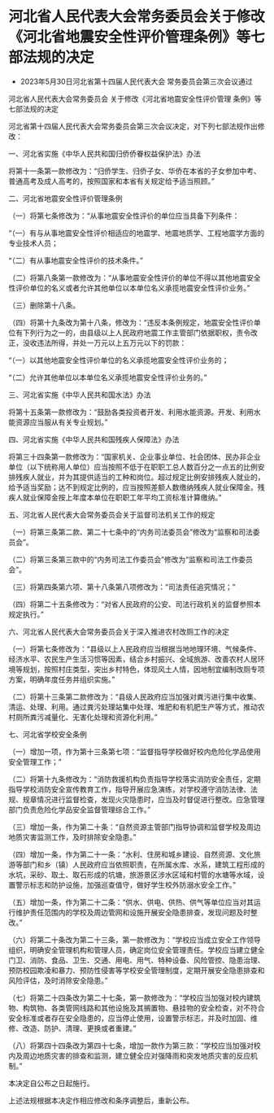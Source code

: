 # 河北省人民代表大会常务委员会关于修改《河北省地震安全性评价管理条例》等七部法规的决定

- 2023年5月30日河北省第十四届人民代表大会
  常务委员会第三次会议通过

<!-- INFO END -->

河北省人民代表大会常务委员会 关于修改《河北省地震安全性评价管理 条例》等七部法规的决定

河北省第十四届人民代表大会常务委员会第三次会议决定，对下列七部法规作出修改：

一、河北省实施《中华人民共和国归侨侨眷权益保护法》办法

将第十一条第一款修改为：“归侨学生、归侨子女、华侨在本省的子女参加中考、普通高考及成人高考的，按照国家和本省有关规定给予适当照顾。”

二、河北省地震安全性评价管理条例

（一）将第七条修改为：“从事地震安全性评价的单位应当具备下列条件：

“（一）有与从事地震安全性评价相适应的地震学、地震地质学、工程地震学方面的专业技术人员；

“（二）有从事地震安全性评价的技术条件。”

（二）将第八条第一款修改为：“从事地震安全性评价的单位不得以其他地震安全性评价单位的名义或者允许其他单位以本单位名义承揽地震安全性评价业务。”

（三）删除第十八条。

（四）将第十九条改为第十八条，修改为：“违反本条例规定，地震安全性评价单位有下列行为之一的，由县级以上人民政府地震工作主管部门依据职权，责令改正，没收违法所得，并处一万元以上五万元以下的罚款：

“（一）以其他地震安全性评价单位的名义承揽地震安全性评价业务的；

“（二）允许其他单位以本单位名义承揽地震安全性评价业务的。”

三、河北省实施《中华人民共和国水法》办法

将第十五条第一款修改为：“鼓励各类投资者开发、利用水能资源。开发、利用水能资源应当服从有关专业规划。”

四、河北省实施《中华人民共和国残疾人保障法》办法

将第三十四条第一款修改为：“国家机关、企业事业单位、社会团体、民办非企业单位（以下统称用人单位）应当按照不低于在职职工总人数百分之一点五的比例安排残疾人就业，并为其提供适当的工种和岗位。超过规定比例安排残疾人就业的，给予适当奖励；达不到规定比例的，应当按照差额人数缴纳残疾人就业保障金。残疾人就业保障金按上年度本单位在职职工年平均工资标准计算缴纳。”

五、河北省人民代表大会常务委员会关于监督司法机关工作的规定

（一）将第三条第二款、第二十七条中的“内务司法委员会”修改为“监察和司法委员会”。

（二）将第三条第三款中的“内务司法工作委员会”修改为“监察和司法工作委员会”。

（三）将第四条第六项、第十八条第八项修改为：“司法责任追究情况；”

（四）将第二十五条修改为：“对省人民政府的公安、司法行政机关的监督参照本规定执行。”

六、河北省人民代表大会常务委员会关于深入推进农村改厕工作的决定

（一）将第七条修改为：“县级以上人民政府应当根据当地地理环境、气候条件、经济水平、农民生产生活习惯等因素，结合乡村振兴、全域旅游、改善农村人居环境等规划，按照村庄类型，突出乡村特色，体现风土人情，因地制宜编制改厕专项方案，明确年度任务并组织实施。”

（二）将第十三条第二款修改为：“县级人民政府应当加强对粪污进行集中收集、清运、处理、利用。通过粪污处理站集中处理、堆肥和有机肥生产等方式，推动农村厕所粪污减量化、无害化处理和资源化利用。”

七、河北省学校安全条例

（一）增加一项，作为第十三条第七项：“监督指导学校做好校内危险化学品使用安全管理工作；”

（二）将第十九条修改为：“消防救援机构负责指导学校落实消防安全责任，定期指导学校消防安全宣传教育工作，指导开展应急演练，对学校遵守消防法律、法规、规章情况进行监督检查，发现火灾隐患时，应当及时督促进行整改。应急管理部门负责危险化学品安全监督管理综合工作。”

（三）增加一条，作为第二十条：“自然资源主管部门指导协调和监督学校及周边地质灾害监测工作，及时排除安全隐患。”

（四）增加一条，作为第二十一条：“水利、住房和城乡建设、自然资源、文化旅游等部门和乡（镇）人民政府应当依照职责，在所属水库、水系，建筑工程形成的水坑，采砂、取土、取石形成的坑塘，旅游景区涉水区域和村管的水塘等水域，设置警示标志和防护设施，加强巡查值守，做好学生校外防溺水安全工作。”

（五）增加一条，作为第二十二条：“供水、供电、供热、供气等单位应当对其运行维护责任范围内的学校及周边管网和设施开展安全隐患排查，发现问题及时整改。”

（六）将第二十条改为第二十三条，第一款修改为：“学校应当成立安全工作领导组织，明确安全管理机构和管理人员，确定岗位安全管理责任。学校应当建立健全门卫、消防、食品、卫生、交通、用电、用气、特种设备、风险管控、隐患治理、预防校园欺凌和暴力、预防性侵害等学校安全管理制度，定期开展安全隐患排查和风险评估，及时消除安全隐患。”

（七）将第二十四条改为第二十七条，第一款修改为：“学校应当加强对校内建筑物、构筑物、各类管网线路和其他设施及其搁置物、悬挂物的安全检查，对不符合安全标准或者存在安全隐患的，应当停止使用，设置警示标志，并及时加固、维修、改造、防护、清理、更换或者重建。”

（八）将第四十四条改为第四十七条，增加一款作为第三款：“学校应当加强对校内及周边地质灾害的排查和监测，建立健全应对强降雨和突发地质灾害的反应机制。”

本决定自公布之日起施行。

上述法规根据本决定作相应修改和条序调整后，重新公布。
